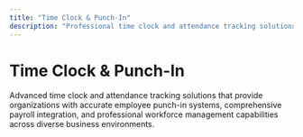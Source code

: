 ```yaml
---
title: "Time Clock & Punch-In"
description: "Professional time clock and attendance tracking solutions for accurate employee punch-in, payroll integration, and workforce management"
---
```


# Time Clock & Punch-In

Advanced time clock and attendance tracking solutions that provide organizations with accurate employee punch-in systems, comprehensive payroll integration, and professional workforce management capabilities across diverse business environments.